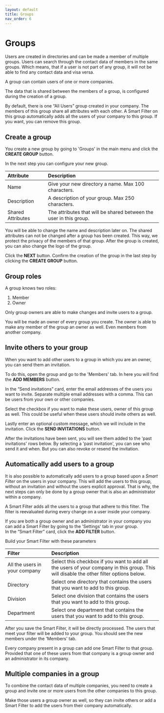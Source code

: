 ```yaml
---
layout: default
title: Groups
nav_order: 6
---
```


# Groups

Users are created in directories and can be made a member of multiple groups. Users can search through the contact data of members in the same groups.
Which means, that if a user is not part of any group, it will not be able to find any contact data and visa versa.

A group can contain users of one or more companies.

The data that is shared between the members of a group, is configured during the creation of a group.

By default, there is one “All Users” group created in your company. The members of this group share all attributes with each other. A Smart Filter on this group automatically adds all the users of your company to this group.
If you want, you can remove this group.

## Create a group

You create a new group by going to 'Groups' in the main menu and click the **CREATE GROUP** button.

In the next step you can configure your new group.

| Attribute         | Description                                                        |
| :---------------- | :----------------------------------------------------------------- |
| Name              | Give your new directory a name. Max 100 characters.                |
| Description       | A description of your group. Max 250 characters.                   |
| Shared Attributes | The attributes that will be shared between the user in this group. |

You will be able to change the name and description later on. The shared attributes can not be changed after a group has been created. This way, we protect the privacy of the members of that group.
After the group is created, you can also change the logo of the group.

Click the **NEXT** button. Confirm the creation of the group in the last step by clicking the **CREATE GROUP** button.

## Group roles

A group knows two roles:

1. Member
2. Owner

Only group owners are able to make changes and invite users to a group.

You will be made an owner of every group you create. The owner is able to make any member of the group an owner as well. Even members from another company.

## Invite others to your group

When you want to add other users to a group in which you are an owner, you can send them an invitation.

To do this, open the group and go to the 'Members' tab. In here you will find the **ADD MEMBERS** button.

In the “Send invitations” card, enter the email addresses of the users you want to invite. Separate multiple email addresses with a comma. This can be users from your own or other companies.

Select the checkbox if you want to make these users, owner of this group as well. This could be useful when these users should invite others as well.

Lastly enter an optional custom message, which we will include in the invitation.
Click the **SEND INVITATIONS** button.

After the invitations have been sent, you will see them added to the 'past invitations' rows below.
By selecting a 'past invitation', you can see who send it and when. But you can also revoke or resend the invitation.

## Automatically add users to a group

It is also possible to automatically add users to a group based upon a _Smart Filter_ on the users in your company.
This will add the users to this group, without an invitation and without the users explicit approval. That is why, the next steps can only be done by a group owner that is also an administrator within a company.

A Smart Filter adds all the users to a group that adhere to this filter. The filter is reevaluated during every change on a user inside your company.

If you are both a group owner and an administrator in your company you can add a Smart Filter by going to the 'Settings' tab in your group.  
In the “Smart Filter” card, click the **ADD FILTER** button.

Build your Smart Filter with these parameters

| Filter                        | Description                                                                                                                            |
| :---------------------------- | :------------------------------------------------------------------------------------------------------------------------------------- |
| All the users in your company | Select this checkbox if you want to add all the users of your company in this group. This will disable the other filter options below. |
| Directory                     | Select one directory that contains the users that you want to add to this group.                                                       |
| Division                      | Select one division that contains the users that you want to add to this group.                                                        |
| Department                    | Select one department that contains the users that you want to add to this group.                                                      |

After you save the Smart Filter, it will be directly processed. The users that meet your filter will be added to your group. You should see the new members under the 'Members' tab.

Every company present in a group can add one Smart Filter to that group. Provided that one of these users from that company is a group owner and an administrator in its company.

## Multiple companies in a group

To combine the contact data of multiple companies, you need to create a group and invite one or more users from the other companies to this group.

Make those users a group owner as well, so they can invite others or add a Smart Filter to add the users from their company automatically.
